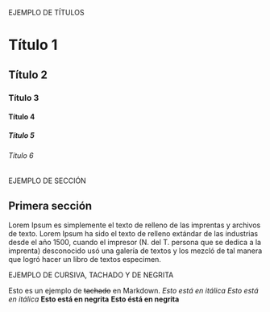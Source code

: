EJEMPLO DE TÍTULOS

# Título 1
## Título 2
### Título 3
#### Título 4
##### Título 5
###### Título 6

EJEMPLO DE SECCIÓN

## Primera sección

Lorem Ipsum es simplemente el texto de relleno de las imprentas y archivos de texto. Lorem Ipsum ha sido el texto de relleno extándar de las industrias desde el año 1500, cuando el impresor (N. del T. persona que se dedica a la imprenta) desconocido usó una galería de textos y los mezcló de tal manera que logró hacer un libro de textos especimen. 

EJEMPLO DE CURSIVA, TACHADO Y DE NEGRITA

Esto es un ejemplo de ~~tachado~~ en Markdown.
*Esto está en itálica*
_Esto está en itálica_
**Esto está en negrita**
__Esto éstá en negrita__

